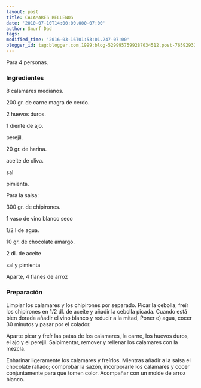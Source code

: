 ```yaml
---
layout: post
title: CALAMARES RELLENOS
date: '2010-07-10T14:00:00.000-07:00'
author: Smurf Dad
tags: 
modified_time: '2016-03-16T01:53:01.247-07:00'
blogger_id: tag:blogger.com,1999:blog-5299957599287034512.post-7659293218726907541
---
```


Para 4 personas.

<h3>Ingredientes</h3>

8 calamares medianos.

200 gr. de carne magra de cerdo.

2 huevos duros.

1 diente de ajo.

perejil.

20 gr. de harina.

aceite de oliva.

sal

pimienta.

Para la salsa:

300 gr. de chipirones.

1 vaso de vino blanco seco

1/2 l de agua.

10 gr. de chocolate amargo.

2 dl. de aceite

sal y pimienta

Aparte, 4 flanes de arroz

<h3>Preparación</h3>

Limpiar los calamares y los chipirones por separado. Picar la cebolla, freír los chipirones en 1/2 dl. de aceite y añadir la cebolla picada. Cuando está bien dorada añadir el vino blanco y reducir a la mitad, Poner e) agua, cocer 30 minutos y pasar por el colador.

Aparte picar y freír las patas de los calamares, la carne, los huevos duros, el ajo y el perejil. Salpimentar, remover y rellenar los calamares con la mezcla.

Enharinar ligeramente los calamares y freírlos. Mientras añadir a la salsa el chocolate rallado; comprobar la sazón, incorporarle los calamares y cocer conjuntamente para que tomen color. Acompañar con un molde de arroz blanco.

